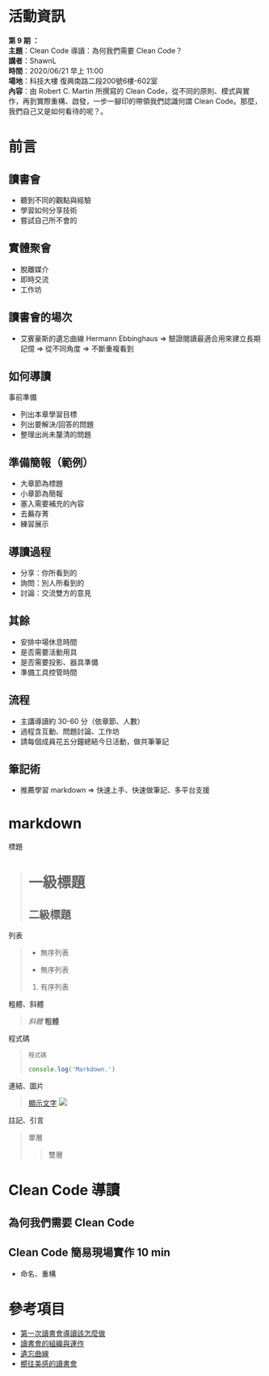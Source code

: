 
# 活動資訊

**第 9 期 ：**<br>
**主題**：Clean Code 導讀：為何我們需要 Clean Code？<br>
**講者**：ShawnL<br>
**時間**：2020/06/21 早上 11:00<br>
**場地**：科技大樓 復興南路二段200號6樓-602室 <br>
**內容**：由 Robert C. Martin 所撰寫的 Clean Code，從不同的原則、模式與實作，再到實際重構、啟發，一步一腳印的帶領我們認識何謂 Clean Code。那麼，我們自己又是如何看待的呢？。<br>

# 前言
## 讀書會
- 聽到不同的觀點與經驗
- 學習如何分享技術
- 嘗試自己所不會的

## 實體聚會
- 脫離媒介
- 即時交流
- 工作坊

## 讀書會的場次
- 艾賓豪斯的遺忘曲線 Hermann Ebbinghaus
=> 驗證閱讀最適合用來建立長期記憶
=> 從不同角度
=> 不斷重複看到

## 如何導讀
事前準備
- 列出本章學習目標
- 列出要解決/回答的問題
- 整理出尚未釐清的問題

## 準備簡報（範例）
- 大章節為標題
- 小章節為簡報
- 塞入需要補充的內容
- 去蕪存菁
- 練習展示

## 導讀過程
- 分享：你所看到的
- 詢問：別人所看到的
- 討論：交流雙方的意見

## 其餘
- 安排中場休息時間
- 是否需要活動用具
- 是否需要投影、器具準備
- 準備工具控管時間

## 流程
- 主講導讀約 30-60 分（依章節、人數）
- 過程含互動、問題討論、工作坊
- 請每個成員花五分鐘總結今日活動，做共筆筆記

## 筆記術
- 推薦學習 markdown => 快速上手、快速做筆記、多平台支援

# markdown

標題
> #  一級標題
> ## 二級標題

列表
> - 無序列表
> * 無序列表
> 1. 有序列表

粗體、斜體
> *斜體*
> **粗體**

程式碼
> `程式碼`
>
> ```js
> console.log('Markdown.')
> ```

連結、圖片
> [顯示文字](連結網址)
> ![](圖片網址)

註記、引言
> 單層
> > 雙層

# Clean Code 導讀

## 為何我們需要 Clean Code

## Clean Code 簡易現場實作 10 min
- 命名、重構

# 參考項目

- [第一次讀書會導讀該怎麼做](https://medium.com/@fong1143/%E7%AC%AC%E4%B8%80%E6%AC%A1%E8%AE%80%E6%9B%B8%E6%9C%83%E5%B0%8E%E8%AE%80%E8%A9%B2%E6%80%8E%E9%BA%BC%E5%81%9A-ba050b993319)
- [讀書會的組織與運作](https://www.ouk.edu.tw/Uploads/%E8%AE%80%E6%9B%B8%E6%9C%83%E7%9A%84%E7%B5%84%E7%B9%94%E8%88%87%E9%81%8B%E4%BD%9C.pdf)
- [遺忘曲線](https://zh.wikipedia.org/wiki/%E9%81%97%E5%BF%98%E6%9B%B2%E7%BA%BF)
- [嚮往美感的讀書會](https://medium.com/@raphee121/%E8%AE%80%E6%9B%B8%E7%AD%86%E8%A8%98-%E5%9A%AE%E5%BE%80%E7%BE%8E%E6%84%9F%E7%9A%84%E8%AE%80%E6%9B%B8%E6%9C%83-99%E5%89%87%E7%B6%93%E7%87%9F%E8%AE%80%E6%9B%B8%E6%9C%83%E6%99%BA%E6%85%A7%E5%BF%83%E6%B3%95-%E4%B8%8A-db03539c665c)
